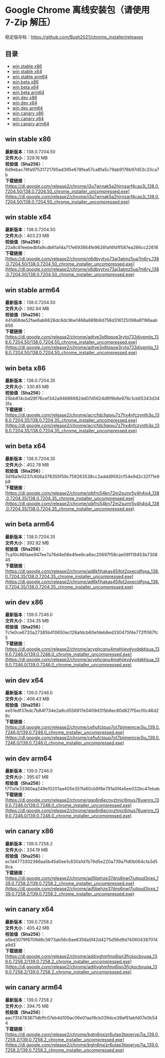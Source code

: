 # Google Chrome 离线安装包（请使用 7-Zip 解压）
稳定版存档：<https://github.com/Bush2021/chrome_installer/releases>

## 目录
* [win stable x86](https://github.com/Bush2021/chrome_installer?tab=readme-ov-file#win-stable-x86)
* [win stable x64](https://github.com/Bush2021/chrome_installer?tab=readme-ov-file#win-stable-x64)
* [win stable arm64](https://github.com/Bush2021/chrome_installer?tab=readme-ov-file#win-stable-arm64)
* [win beta x86](https://github.com/Bush2021/chrome_installer?tab=readme-ov-file#win-beta-x86)
* [win beta x64](https://github.com/Bush2021/chrome_installer?tab=readme-ov-file#win-beta-x64)
* [win beta arm64](https://github.com/Bush2021/chrome_installer?tab=readme-ov-file#win-beta-arm64)
* [win dev x86](https://github.com/Bush2021/chrome_installer?tab=readme-ov-file#win-dev-x86)
* [win dev x64](https://github.com/Bush2021/chrome_installer?tab=readme-ov-file#win-dev-x64)
* [win dev arm64](https://github.com/Bush2021/chrome_installer?tab=readme-ov-file#win-dev-arm64)
* [win canary x86](https://github.com/Bush2021/chrome_installer?tab=readme-ov-file#win-canary-x86)
* [win canary x64](https://github.com/Bush2021/chrome_installer?tab=readme-ov-file#win-canary-x64)
* [win canary arm64](https://github.com/Bush2021/chrome_installer?tab=readme-ov-file#win-canary-arm64)

## win stable x86
**最新版本**：138.0.7204.50  
**文件大小**：329.16 MB  
**校验值（Sha256）**：6d9ebac78fa97531721765ad395e678fea57ca8fa5c79ab9176b97d53c33ca7b  
**下载链接**：[https://dl.google.com/release2/chrome/j3u7wrnak5a2hjrnzarf4cas3i_138.0.7204.50/138.0.7204.50_chrome_installer_uncompressed.exe](https://dl.google.com/release2/chrome/j3u7wrnak5a2hjrnzarf4cas3i_138.0.7204.50/138.0.7204.50_chrome_installer_uncompressed.exe)  

## win stable x64
**最新版本**：138.0.7204.50  
**文件大小**：403.23 MB  
**校验值（Sha256）**：22a8c81eebedbfa9cdb61a14a717e693864fe9626faf4fd1f587ea266cc22616  
**下载链接**：[https://dl.google.com/release2/chrome/o6dbyytvo73aj3atmz5ua7m6ry_138.0.7204.50/138.0.7204.50_chrome_installer_uncompressed.exe](https://dl.google.com/release2/chrome/o6dbyytvo73aj3atmz5ua7m6ry_138.0.7204.50/138.0.7204.50_chrome_installer_uncompressed.exe)  

## win stable arm64
**最新版本**：138.0.7204.50  
**文件大小**：392.84 MB  
**校验值（Sha256）**：441d68de52fae6ab6626dc8dc9be1468a689b9d756d316125098a6f196aab856  
**下载链接**：[https://dl.google.com/release2/chrome/adtve3x6tqsoe3rytq733divpmlq_138.0.7204.50/138.0.7204.50_chrome_installer_uncompressed.exe](https://dl.google.com/release2/chrome/adtve3x6tqsoe3rytq733divpmlq_138.0.7204.50/138.0.7204.50_chrome_installer_uncompressed.exe)  

## win beta x86
**最新版本**：138.0.7204.35  
**文件大小**：330.85 MB  
**校验值（Sha256）**：25bb814cbd28f76cef342a94666682dd07d5624d9f9b6e978c1cb65343d343fa  
**下载链接**：[https://dl.google.com/release2/chrome/acrcfsb3gpxu7z7hx4nfczynth3q_138.0.7204.35/138.0.7204.35_chrome_installer_uncompressed.exe](https://dl.google.com/release2/chrome/acrcfsb3gpxu7z7hx4nfczynth3q_138.0.7204.35/138.0.7204.35_chrome_installer_uncompressed.exe)  

## win beta x64
**最新版本**：138.0.7204.35  
**文件大小**：402.78 MB  
**校验值（Sha256）**：3d16a1e0237c806a376355f59c759263538cc2addd9592cf54e9d2c32f71e9b9  
**下载链接**：[https://dl.google.com/release2/chrome/oibfro54kn72m2sumr5y4h4js4_138.0.7204.35/138.0.7204.35_chrome_installer_uncompressed.exe](https://dl.google.com/release2/chrome/oibfro54kn72m2sumr5y4h4js4_138.0.7204.35/138.0.7204.35_chrome_installer_uncompressed.exe)  

## win beta arm64
**最新版本**：138.0.7204.35  
**文件大小**：392.82 MB  
**校验值（Sha256）**：7ca10c46faee947ee7a76d4e06e4fee6ca6ec20697f58cae06f119453b730845  
**下载链接**：[https://dl.google.com/release2/chrome/ad6kfjhakas45ifpt2qxecidfgxa_138.0.7204.35/138.0.7204.35_chrome_installer_uncompressed.exe](https://dl.google.com/release2/chrome/ad6kfjhakas45ifpt2qxecidfgxa_138.0.7204.35/138.0.7204.35_chrome_installer_uncompressed.exe)  

## win dev x86
**最新版本**：139.0.7246.0  
**文件大小**：334.35 MB  
**校验值（Sha256）**：7c1e0ce6720a27385b410650ec128afdcb60efdeb8ed330475f4e772ff067fc5  
**下载链接**：[https://dl.google.com/release2/chrome/acyphcqnu4mqhjievdyvdqktjsua_139.0.7246.0/139.0.7246.0_chrome_installer_uncompressed.exe](https://dl.google.com/release2/chrome/acyphcqnu4mqhjievdyvdqktjsua_139.0.7246.0/139.0.7246.0_chrome_installer_uncompressed.exe)  

## win dev x64
**最新版本**：139.0.7246.0  
**文件大小**：406.43 MB  
**校验值（Sha256）**：ee51edf37edc7b84f734e2a9cd556917e0409d315b6ec80d827f5ecf0c46d28c  
**下载链接**：[https://dl.google.com/release2/chrome/cefiufctqup7ot7bijmemcw3ju_139.0.7246.0/139.0.7246.0_chrome_installer_uncompressed.exe](https://dl.google.com/release2/chrome/cefiufctqup7ot7bijmemcw3ju_139.0.7246.0/139.0.7246.0_chrome_installer_uncompressed.exe)  

## win dev arm64
**最新版本**：139.0.7246.0  
**文件大小**：395.67 MB  
**校验值（Sha256）**：f711a1e33360aa248e10201aa405e351fa60cb9f8e791a0f4a5ee032bc47ebab  
**下载链接**：[https://dl.google.com/release2/chrome/ggo6n6ecnyzhnic6mus76uwnrq_139.0.7246.0/139.0.7246.0_chrome_installer_uncompressed.exe](https://dl.google.com/release2/chrome/ggo6n6ecnyzhnic6mus76uwnrq_139.0.7246.0/139.0.7246.0_chrome_installer_uncompressed.exe)  

## win canary x86
**最新版本**：139.0.7258.2  
**文件大小**：334.19 MB  
**校验值（Sha256）**：ec1d4773302366aa5b45d0ee1c830a1d7b79d5e220a739a7fd0b064cfa3d58ca  
**下载链接**：[https://dl.google.com/release2/chrome/ad5behze37dns6nwl7iutpud3nxq_139.0.7258.2/139.0.7258.2_chrome_installer_uncompressed.exe](https://dl.google.com/release2/chrome/ad5behze37dns6nwl7iutpud3nxq_139.0.7258.2/139.0.7258.2_chrome_installer_uncompressed.exe)  

## win canary x64
**最新版本**：139.0.7258.2  
**文件大小**：405.42 MB  
**校验值（Sha256）**：a5bd3079f6709d8c5673ab56c6ae6356a5f42d4275d56d9d740604387014a9d3  
**下载链接**：[https://dl.google.com/release2/chrome/adjtivghmfmx6isn3fickocbyuqa_139.0.7258.2/139.0.7258.2_chrome_installer_uncompressed.exe](https://dl.google.com/release2/chrome/adjtivghmfmx6isn3fickocbyuqa_139.0.7258.2/139.0.7258.2_chrome_installer_uncompressed.exe)  

## win canary arm64
**最新版本**：139.0.7258.2  
**文件大小**：394.75 MB  
**校验值（Sha256）**：aac7314783671dbffc07eb4d109ac06e01aa19cb039dce39af61abfd07e0b544  
**下载链接**：[https://dl.google.com/release2/chrome/bgtn6nxjzr6utap3tqoeryp7ia_139.0.7258.2/139.0.7258.2_chrome_installer_uncompressed.exe](https://dl.google.com/release2/chrome/bgtn6nxjzr6utap3tqoeryp7ia_139.0.7258.2/139.0.7258.2_chrome_installer_uncompressed.exe)  

